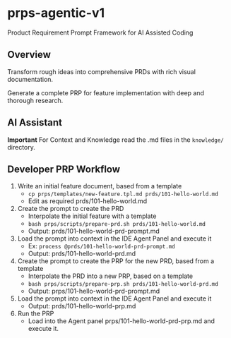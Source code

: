 # prps-agentic-v1
Product Requirement Prompt Framework for AI Assisted Coding

## Overview

Transform rough ideas into comprehensive PRDs with rich visual documentation.

Generate a complete PRP for feature implementation with deep and thorough research.

## AI Assistant

**Important** For Context and Knowledge read the .md files in the `knowledge/` directory.

## Developer PRP Workflow

1. Write an initial feature document, based from a template
    - `cp prps/templates/new-feature.tpl.md prds/101-hello-world.md`
    - Edit as required prds/101-hello-world.md
2. Create the prompt to create the PRD
    - Interpolate the initial feature with a template
    - `bash prps/scripts/prepare-prd.sh prds/101-hello-world.md`
    - Output: prds/101-hello-world-prd-prompt.md
3. Load the prompt into context in the IDE Agent Panel and execute it
    - Ex: `process @prds/101-hello-world-prd-prompt.md`
    - Output: prds/101-hello-world-prd.md
4. Create the prompt to create the PRP for the new PRD, based from a template
    - Interpolate the PRD into a new PRP, based on a template
    - `bash prps/scripts/prepare-prp.sh prds/101-hello-world-prd.md`
    - Output: prps/101-hello-world-prd-prompt.md
5. Load the prompt into context in the IDE Agent Panel and execute it
    - Output: prds/101-hello-world-prp.md
6. Run the PRP
    - Load into the Agent panel prps/101-hello-world-prd-prp.md and execute it.
